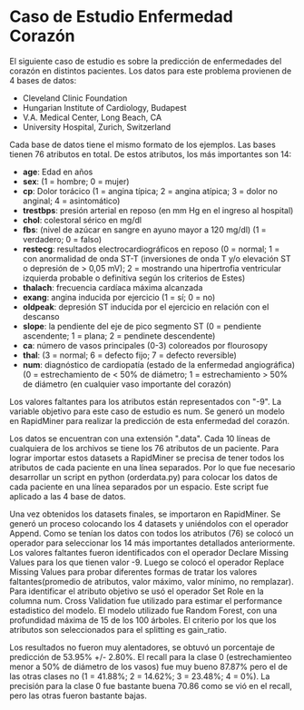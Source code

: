 # Caso de Estudio Enfermedad Corazón

El siguiente caso de estudio es sobre la predicción de enfermedades del corazón en distintos pacientes. Los datos para este problema provienen de 4 bases de datos:

<ul>
  <li>Cleveland Clinic Foundation</li>
  <li>Hungarian Institute of Cardiology, Budapest</li>
  <li>V.A. Medical Center, Long Beach, CA</li>
  <li>University Hospital, Zurich, Switzerland</li>
</ul>

Cada base de datos tiene el mismo formato de los ejemplos. Las bases tienen 76 atributos en total. De estos atributos, los más importantes son 14:

<ul>
  <li><b>age</b>: Edad en años</li>
  <li><b>sex</b>: (1 = hombre; 0 = mujer)</li>
  <li><b>cp</b>: Dolor torácico (1 = angina típica; 2 = angina atípica; 3 = dolor no anginal; 4 = asintomático)</li>
  <li><b>trestbps</b>: presión arterial en reposo (en mm Hg en el ingreso al hospital)</li>
  <li><b>chol</b>: colestoral sérico en mg/dl</li>
  <li><b>fbs</b>: (nivel de azúcar en sangre en ayuno mayor a 120 mg/dl) (1 = verdadero; 0 = falso)
  <li><b>restecg</b>: resultados electrocardiográficos en reposo (0 = normal; 1 = con anormalidad de onda ST-T (inversiones de onda T y/o elevación ST o depresión de > 0,05 mV); 2 = mostrando una hipertrofia ventricular izquierda probable o definitiva según los criterios de Estes)</li>
  <li><b>thalach</b>: frecuencia cardíaca máxima alcanzada</li>
  <li><b>exang</b>: angina inducida por ejercicio (1 = sí; 0 = no)</li>
  <li><b>oldpeak</b>: depresión ST inducida por el ejercicio en relación con el descanso</li>
  <li><b>slope</b>: la pendiente del eje de pico segmento ST (0 = pendiente ascendente; 1 = plana; 2 = pendinete descendente)</li>
  <li><b>ca</b>: número de vasos principales (0-3) coloreados por flourosopy</li>
  <li><b>thal</b>: (3 = normal; 6 = defecto fijo; 7 = defecto reversible)</li>
  <li><b>num</b>: diagnóstico de cardiopatía (estado de la enfermedad angiográfica) (0 = estrechamiento de < 50% de diámetro; 1 = estrechamiento > 50% de diámetro (en cualquier vaso importante del corazón)
</ul>

Los valores faltantes para los atributos están representados con "-9".
La variable objetivo para este caso de estudio es num. Se generó un modelo en RapidMiner para realizar la predicción de esta enfermedad del corazón.

Los datos se encuentran con una extensión ".data". Cada 10 líneas de cualquiera de los archivos se tiene los 76 atributos de un paciente. Para lograr importar estos datasets a RapidMiner se precisa de tener todos los atributos de cada paciente en una línea separados. Por lo que fue necesario desarrollar un script en python (orderdata.py) para colocar los datos de cada paciente en una línea separados por un espacio. Este script fue aplicado a las 4 base de datos.

Una vez obtenidos los datasets finales, se importaron en RapidMiner. Se generó un proceso colocando los 4 datasets y uniéndolos con el operador Append. Como se tenían los datos con todos los atributos (76) se colocó un operador para seleccionar los 14 más importantes detallados anteriormente. Los valores faltantes fueron identificados con el operador Declare Missing Values para los que tienen valor -9. Luego se colocó el operador Replace Missing Values para probar diferentes formas de tratar los valores faltantes(promedio de atributos, valor máximo, valor mínimo, no remplazar). Para identificar el atributo objetivo se usó el operador Set Role en la columna num. Cross Validation fue utilizado para estimar el performance estadistico del modelo.
El modelo utilizado fue Random Forest, con una profundidad máxima de 15 de los 100 árboles. El criterio por los que los atributos son seleccionados para el splitting es gain_ratio.


Los resultados no fueron muy alentadores, se obtuvó un porcentaje de predicción de 53.95% +/- 2.80%. El recall para la clase 0 (estrechamienteo menor a 50% de diámetro de los vasos) fue muy bueno 87.87% pero el de las otras clases no (1 = 41.88%; 2 = 14.62%; 3 = 23.48%; 4 = 0%). La precisión para la clase 0 fue bastante buena 70.86 como se vió en el recall, pero las otras fueron bastante bajas.
